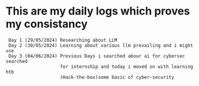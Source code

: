 # This are my daily logs which proves my consistancy
     Day 1 (29/05/2024) Researching about LLM
     Day 2 (30/05/2024) Learning about various llm prevailing and i might use
     Day 3 (04/06/2024) Previous Days i searched abour ai for cybersec searched 
                        for internship and today i moved on with learning htb
                        (Hack-the-box)some basic of cyber-security
 
